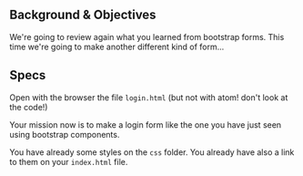 ## Background & Objectives

We're going to review again what you learned from bootstrap forms. This time we're going to make another different kind of form...

## Specs

Open with the browser the file `login.html` (but not with atom! don't look at the code!)

Your mission now is to make a login form like the one you have just seen using bootstrap components.

You have already some styles on the `css` folder. You already have also a link to them on your `index.html` file.
